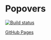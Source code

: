 # Popovers
[![Build status](https://ci.appveyor.com/api/projects/status/o2gcjkunwg7qam4b?svg=true)](https://ci.appveyor.com/project/AnnVasilyeva/popovers)

[GitHub Pages]()